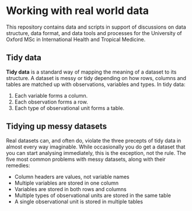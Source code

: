 
<!-- README.md is generated from README.Rmd. Please edit that file -->

# Working with real world data

<!-- badges: start -->

<!-- badges: end -->

This repository contains data and scripts in support of discussions on
data structure, data format, and data tools and processes for the
University of Oxford MSc in International Health and Tropical Medicine.

## Tidy data

**Tidy data** is a standard way of mapping the meaning of a dataset to
its structure. A dataset is messy or tidy depending on how rows, columns
and tables are matched up with observations, variables and types. In
tidy data:

1.  Each variable forms a column.
2.  Each observation forms a row.
3.  Each type of observational unit forms a table.

## Tidying up messy datasets

Real datasets can, and often do, violate the three precepts of tidy data
in almost every way imaginable. While occasionally you do get a dataset
that you can start analysing immediately, this is the exception, not the
rule. The five most common problems with messy datasets, along with
their remedies:

  - Column headers are values, not variable names
  - Multiple variables are stored in one column
  - Variables are stored in both rows and columns
  - Multiple types of observational units are stored in the same table
  - A single observational unit is stored in multiple tables
